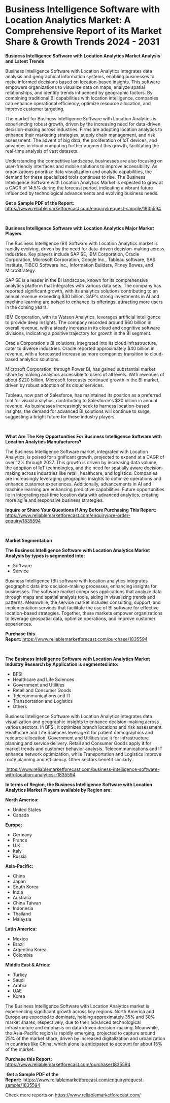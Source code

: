 <p><h1>Business Intelligence Software with Location Analytics Market: A Comprehensive Report of its Market Share & Growth Trends 2024 - 2031</h1></p><p><strong>Business Intelligence Software with Location Analytics Market Analysis and Latest Trends</strong></p>
<p><p>Business Intelligence Software with Location Analytics integrates data analysis and geographical information systems, enabling businesses to make informed decisions based on location-based insights. This software empowers organizations to visualize data on maps, analyze spatial relationships, and identify trends influenced by geographic factors. By combining traditional BI capabilities with location intelligence, companies can enhance operational efficiency, optimize resource allocation, and improve customer targeting.</p><p>The market for Business Intelligence Software with Location Analytics is experiencing robust growth, driven by the increasing need for data-driven decision-making across industries. Firms are adopting location analytics to enhance their marketing strategies, supply chain management, and risk assessment. The advent of big data, the proliferation of IoT devices, and advances in cloud computing further augment this growth, facilitating the real-time analysis of vast datasets. </p><p>Understanding the competitive landscape, businesses are also focusing on user-friendly interfaces and mobile solutions to improve accessibility. As organizations prioritize data visualization and analytic capabilities, the demand for these specialized tools continues to rise. The Business Intelligence Software with Location Analytics Market is expected to grow at a CAGR of 14.5% during the forecast period, indicating a vibrant future influenced by technological advancements and evolving business needs.</p></p>
<p><strong>Get a Sample PDF of the Report:&nbsp;</strong> <a href="https://www.reliablemarketforecast.com/enquiry/request-sample/1835594?utm_campaign=1832&utm_medium=2&utm_source=Github&utm_content=ia&utm_term=31122024&utm_id=business-intelligence-software-with-location-analytics">https://www.reliablemarketforecast.com/enquiry/request-sample/1835594</a></p>
<p>&nbsp;</p>
<p><strong>Business Intelligence Software with Location Analytics Major Market Players</strong></p>
<p><p>The Business Intelligence (BI) Software with Location Analytics market is rapidly evolving, driven by the need for data-driven decision-making across industries. Key players include SAP SE, IBM Corporation, Oracle Corporation, Microsoft Corporation, Google Inc., Tableau software, SAS Institute, TIBCO Software Inc., Information Builders, Pitney Bowes, and MicroStrategy.</p><p>SAP SE is a leader in the BI landscape, known for its comprehensive analytics platform that integrates with various data sets. The company has reported significant growth, with its analytics solutions contributing to an annual revenue exceeding $30 billion. SAP's strong investments in AI and machine learning are poised to enhance its offerings, attracting more users in the coming years.</p><p>IBM Corporation, with its Watson Analytics, leverages artificial intelligence to provide deep insights. The company recorded around $60 billion in overall revenue, with a steady increase in its cloud and cognitive software divisions, indicating a positive trajectory for growth in the BI segment.</p><p>Oracle Corporation's BI solutions, integrated into its cloud infrastructure, cater to diverse industries. Oracle reported approximately $40 billion in revenue, with a forecasted increase as more companies transition to cloud-based analytics solutions.</p><p>Microsoft Corporation, through Power BI, has gained substantial market share by making analytics accessible to users of all levels. With revenues of about $220 billion, Microsoft forecasts continued growth in the BI market, driven by robust adoption of its cloud services.</p><p>Tableau, now part of Salesforce, has maintained its position as a preferred tool for visual analytics, contributing to Salesforce's $30 billion in annual revenue. As businesses increasingly seek to harness location-based insights, the demand for advanced BI solutions will continue to surge, suggesting a bright future for these industry players.</p></p>
<p>&nbsp;</p>
<p><strong>What Are The Key Opportunities For Business Intelligence Software with Location Analytics Manufacturers?</strong></p>
<p><p>The Business Intelligence Software market, integrated with Location Analytics, is poised for significant growth, projected to expand at a CAGR of over 12% through 2027. This growth is driven by increasing data volume, the adoption of IoT technologies, and the need for spatially aware decision-making across industries like retail, healthcare, and logistics. Companies are increasingly leveraging geographic insights to optimize operations and enhance customer experiences. Additionally, advancements in AI and machine learning are enhancing predictive capabilities. Future opportunities lie in integrating real-time location data with advanced analytics, creating more agile and responsive business strategies.</p></p>
<p><strong>Inquire or Share Your Questions If Any Before Purchasing This Report:</strong> <a href="https://www.reliablemarketforecast.com/enquiry/pre-order-enquiry/1835594?utm_campaign=1832&utm_medium=2&utm_source=Github&utm_content=ia&utm_term=31122024&utm_id=business-intelligence-software-with-location-analytics">https://www.reliablemarketforecast.com/enquiry/pre-order-enquiry/1835594</a></p>
<p>&nbsp;</p>
<p><strong>Market Segmentation</strong></p>
<p><strong>The Business Intelligence Software with Location Analytics Market Analysis by types is segmented into:</strong></p>
<p><ul><li>Software</li><li>Service</li></ul></p>
<p><p>Business Intelligence (BI) software with location analytics integrates geographic data into decision-making processes, enhancing insights for businesses. The software market comprises applications that analyze data through maps and spatial analysis tools, aiding in visualizing trends and patterns. Meanwhile, the service market includes consulting, support, and implementation services that facilitate the use of BI software for effective location-based strategies. Together, these markets empower organizations to leverage geospatial data, optimize operations, and improve customer experiences.</p></p>
<p><strong>Purchase this Report:&nbsp;</strong><a href="https://www.reliablemarketforecast.com/purchase/1835594?utm_campaign=1832&utm_medium=2&utm_source=Github&utm_content=ia&utm_term=31122024&utm_id=business-intelligence-software-with-location-analytics">https://www.reliablemarketforecast.com/purchase/1835594</a></p>
<p>&nbsp;</p>
<p><strong>The Business Intelligence Software with Location Analytics Market Industry Research by Application is segmented into:</strong></p>
<p><ul><li>BFSI</li><li>Healthcare and Life Sciences</li><li>Government and Utilities</li><li>Retail and Consumer Goods</li><li>Telecommunications and IT</li><li>Transportation and Logistics</li><li>Others</li></ul></p>
<p><p>Business Intelligence Software with Location Analytics integrates data visualization and geographic insights to enhance decision-making across various sectors. In BFSI, it optimizes branch locations and risk assessment. Healthcare and Life Sciences leverage it for patient demographics and resource allocation. Government and Utilities use it for infrastructure planning and service delivery. Retail and Consumer Goods apply it for market trends and customer behavior analysis. Telecommunications and IT enhance network optimization, while Transportation and Logistics improve route planning and efficiency. Other sectors benefit similarly.</p></p>
<p><a href="https://www.reliablemarketforecast.com/business-intelligence-software-with-location-analytics-r1835594?utm_campaign=1832&utm_medium=2&utm_source=Github&utm_content=ia&utm_term=31122024&utm_id=business-intelligence-software-with-location-analytics">&nbsp;https://www.reliablemarketforecast.com/business-intelligence-software-with-location-analytics-r1835594</a></p>
<p><strong>In terms of Region, the Business Intelligence Software with Location Analytics Market Players available by Region are:</strong></p>
<p>
    <p> <strong> North America: </strong>
        <ul>
            <li>United States</li>
            <li>Canada</li>
        </ul>
        </p> 
    <p> <strong> Europe: </strong>
        <ul>
            <li>Germany</li>
            <li>France</li>
            <li>U.K.</li>
            <li>Italy</li>
            <li>Russia</li>
        </ul>
        </p> 
    <p> <strong> Asia-Pacific: </strong>
        <ul>
            <li>China</li>
            <li>Japan</li>
            <li>South Korea</li>
            <li>India</li>
            <li>Australia</li>
            <li>China Taiwan</li>
            <li>Indonesia</li>
            <li>Thailand</li>
            <li>Malaysia</li>
        </ul>
        </p> 
    <p> <strong> Latin America: </strong>
        <ul>
            <li>Mexico</li>
            <li>Brazil</li>
            <li>Argentina Korea</li>
            <li>Colombia</li>
        </ul>
        </p> 
    <p> <strong> Middle East & Africa: </strong>
        <ul>
            <li>Turkey</li>
            <li>Saudi</li>
            <li>Arabia</li>
            <li>UAE</li>
            <li>Korea</li>
        </ul>
    </p>
    </p>
<p><p>The Business Intelligence Software with Location Analytics market is experiencing significant growth across key regions. North America and Europe are expected to dominate, holding approximately 35% and 30% market shares, respectively, due to their advanced technological infrastructure and emphasis on data-driven decision-making. Meanwhile, the Asia-Pacific region is rapidly emerging, projected to capture around 25% of the market share, driven by increased digitalization and urbanization in countries like China, which alone is anticipated to account for about 15% of the market.</p></p>
<p><strong>Purchase this Report: </strong><a href="https://www.reliablemarketforecast.com/purchase/1835594?utm_campaign=1832&utm_medium=2&utm_source=Github&utm_content=ia&utm_term=31122024&utm_id=business-intelligence-software-with-location-analytics">https://www.reliablemarketforecast.com/purchase/1835594</a></p>
<p>&nbsp;<strong>Get a Sample PDF of the Report:&nbsp;&nbsp;</strong><a href="https://www.reliablemarketforecast.com/enquiry/request-sample/1835594?utm_campaign=1832&utm_medium=2&utm_source=Github&utm_content=ia&utm_term=31122024&utm_id=business-intelligence-software-with-location-analytics">https://www.reliablemarketforecast.com/enquiry/request-sample/1835594</a></p>
<p><strong></strong></p>
<p>Check more reports on <a href="https://www.reliablemarketforecast.com/?utm_campaign=1832&utm_medium=2&utm_source=Github&utm_content=ia&utm_term=31122024&utm_id=business-intelligence-software-with-location-analytics">https://www.reliablemarketforecast.com/</a></p>